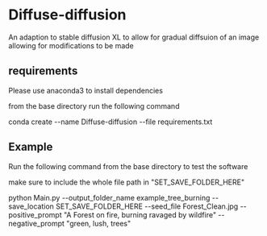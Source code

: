 # Diffuse-diffusion
An adaption to stable diffusion XL to allow for gradual diffsuion of an image allowing for modifications to be made 

## requirements
Please use anaconda3 to install dependencies 

from the base directory run the following command

conda create --name Diffuse-diffusion --file requirements.txt

## Example

Run the following command from the base directory to test the software

make sure to include the whole file path in "SET_SAVE_FOLDER_HERE"

python Main.py --output_folder_name example_tree_burning --save_location SET_SAVE_FOLDER_HERE --seed_file Forest_Clean.jpg --positive_prompt "A Forest on fire, burning ravaged by wildfire" --negative_prompt "green, lush, trees"
